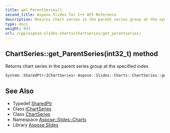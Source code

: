 ```yaml
---
title: get_ParentSeries()
second_title: Aspose.Slides for C++ API Reference
description: Returns chart series in the parent series group at the specified index.
type: docs
weight: 833
url: /cpp/aspose.slides.charts/chartseries/get_parentseries/
---
```

## ChartSeries::get_ParentSeries(int32_t) method


Returns chart series in the parent series group at the specified index.

```cpp
System::SharedPtr<IChartSeries> Aspose::Slides::Charts::ChartSeries::get_ParentSeries(int32_t index) override
```

## See Also

* Typedef [SharedPtr](../../system/sharedptr/)
* Class [IChartSeries](../ichartseries/)
* Class [ChartSeries](./)
* Namespace [Aspose::Slides::Charts](../)
* Library [Aspose.Slides](../../)